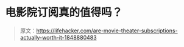 # 电影院订阅真的值得吗？

> 原文：<https://lifehacker.com/are-movie-theater-subscriptions-actually-worth-it-1848880483>